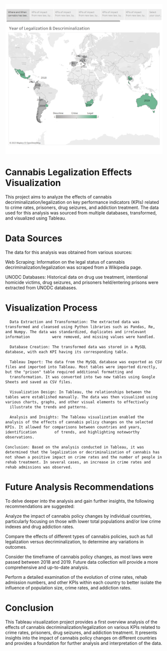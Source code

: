 ![mapacountries](Mapa_legal_decrime.png)


# Cannabis Legalization Effects Visualization
This project aims to analyze the effects of cannabis decriminalization/legalization on key performance indicators (KPIs) related to crime rates, prisoners, drug seizures, and addiction treatment. The data used for this analysis was sourced from multiple databases, transformed, and visualized using Tableau.

# Data Sources
The data for this analysis was obtained from various sources:

Web Scraping: Information on the legal status of cannabis decriminalization/legalization was scraped from a Wikipedia page.

UNODC Databases: Historical data on drug use treatment, intentional homicide victims, drug seizures, and prisoners held/entering prisons were extracted from UNODC databases.

# Visualization Process
      Data Extraction and Transformation: The extracted data was transformed and cleansed using Python libraries such as Pandas, Re, and Numpy. The data was standardized, duplicates and irrelevant information          were removed, and missing values were handled.

      Database Creation: The transformed data was stored in a MySQL database, with each KPI having its corresponding table.

      Tableau Import: The data from the MySQL database was exported as CSV files and imported into Tableau. Most tables were imported directly, but the "prison" table required additional formatting and 
      transformation. It was converted into two new tables using Google Sheets and saved as CSV files.

      Visualization Design: In Tableau, the relationships between the tables were established manually. The data was then visualized using various charts, graphs, and other visual elements to effectively      
      illustrate the trends and patterns.

      Analysis and Insights: The Tableau visualization enabled the analysis of the effects of cannabis policy changes on the selected KPIs. It allowed for comparisons between countries and years, identification        of trends, and highlighting noteworthy observations.

    Conclusion: Based on the analysis conducted in Tableau, it was determined that the legalization or decriminalization of cannabis has not shown a positive impact on crime rates and the number of people in         rehab treatment. In several cases, an increase in crime rates and rehab admissions was observed.

# Future Analysis Recommendations
To delve deeper into the analysis and gain further insights, the following recommendations are suggested:

Analyze the impact of cannabis policy changes by individual countries, particularly focusing on those with lower total populations and/or low crime indexes and drug addiction rates.

Compare the effects of different types of cannabis policies, such as full legalization versus decriminalization, to determine any variations in outcomes.

Consider the timeframe of cannabis policy changes, as most laws were passed between 2018 and 2019. Future data collection will provide a more comprehensive and up-to-date analysis.

Perform a detailed examination of the evolution of crime rates, rehab admission numbers, and other KPIs within each country to better isolate the influence of population size, crime rates, and addiction rates.

# Conclusion
This Tableau visualization project provides a first overview analysis of the effects of cannabis decriminalization/legalization on various KPIs related to crime rates, prisoners, drug seizures, and addiction treatment. It presents insights into the impact of cannabis policy changes on different countries and provides a foundation for further analysis and interpretation of the data.

